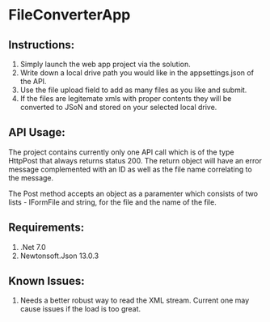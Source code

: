 # FileConverterApp

## **Instructions:**
1. Simply launch the web app project via the solution.
2. Write down a local drive path you would like in the appsettings.json of the API.
3. Use the file upload field to add as many files as you like and submit.
4. If the files are legitemate xmls with proper contents they will be converted to JSoN and stored on your selected local drive.

## **API Usage:**
The project contains currently only one API call which is of the type HttpPost that always returns status 200.
The return object will have an error message complemented with an ID as well as the file name correlating to the message.

The Post method accepts an object as a paramenter which consists of two lists - IFormFile and string, for the file and the name of the file.

## **Requirements:**
1. .Net 7.0
2. Newtonsoft.Json 13.0.3

## **Known Issues:**
1. Needs a better robust way to read the XML stream. Current one may cause issues if the load is too great.
